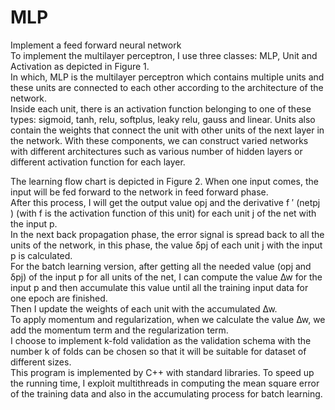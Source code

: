 # MLP
Implement a feed forward neural network <br/>
To implement the multilayer perceptron, I use three classes: MLP, Unit and Activation as depicted in Figure 1. <br/>
In which, MLP is the multilayer perceptron which contains multiple units and these units are connected to each other according to the architecture of the network.<br/>
Inside each unit, there is an activation function belonging to one of these types: sigmoid, tanh, relu, softplus, leaky relu, gauss and linear. Units also contain the weights that connect the unit with other units of the next layer in the network. With these components, we can construct varied networks with different architectures such as various number of hidden layers or different activation function for each layer. <br/>

The learning flow chart is depicted in Figure 2. When one input comes, the input will be fed forward to the network in feed forward phase. <br/>
After this process, I will get the output value opj and the derivative f ′ (netpj ) (with f is the activation function of this unit) for each unit j of the net with the input p. <br/>
In the next back propagation phase, the error signal is spread back to all the units of the network, in this phase, the value δpj of each unit j with the input p is calculated. <br/>
For the batch learning version, after getting all the needed value (opj and δpj) of the input p for all units of the net, I can compute the value ∆w for the input p and then accumulate this value until  all the training input data for one epoch are finished.<br/>
Then I update the weights of each unit with the accumulated ∆w. <br/>
To apply momentum and regularization, when we calculate the value ∆w, we add the momentum term and the regularization term.<br/>
I choose to implement k-fold validation as the validation schema with the number k of folds can be chosen so that it will be suitable for dataset of different sizes. <br/>
This program is implemented by C++ with standard libraries. To speed up the running time, I exploit multithreads in computing the mean square error of the training data and also in the accumulating process for batch learning. <br/>
